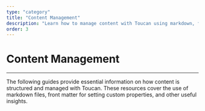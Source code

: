 ```yaml
---
type: "category"
title: "Content Management"
description: "Learn how to manage content with Toucan using markdown, front matter, and custom properties."
order: 3
---
```


# Content Management
---

The following guides provide essential information on how content is structured and managed with Toucan. These resources cover the use of markdown files, front matter for setting custom properties, and other useful insights.
